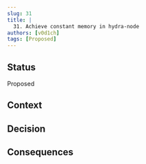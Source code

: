 ```yaml
---
slug: 31
title: |
  31. Achieve constant memory in hydra-node
authors: [v0d1ch]
tags: [Proposed]
---
```


## Status

Proposed

## Context

## Decision


## Consequences

